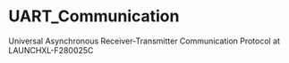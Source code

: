 # UART_Communication
 Universal Asynchronous Receiver-Transmitter Communication Protocol at LAUNCHXL-F280025C
